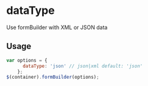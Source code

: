 # dataType
Use formBuilder with XML or JSON data

## Usage
```javascript
var options = {
      dataType: 'json' // json|xml default: 'json' 
    };
$(container).formBuilder(options);
```
<p data-height="525" data-embed-version="2" data-theme-id="22927" data-slug-hash="ozNAod" data-default-tab="js,result" data-user="sudharshan" class="codepen"></p>
